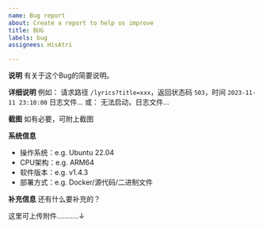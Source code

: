 ```yaml
---
name: Bug report
about: Create a report to help us improve
title: BUG
labels: bug
assignees: HisAtri

---
```


**说明**
有关于这个Bug的简要说明。

**详细说明**
例如：
请求路径 `/lyrics?title=xxx`，返回状态码 `503`，时间 `2023-11-11 23:10:00` 日志文件...
或：
无法启动，日志文件...

**截图**
如有必要，可附上截图

**系统信息**
 - 操作系统：e.g. Ubuntu 22.04
 - CPU架构：e.g. ARM64
 - 软件版本：e.g. v1.4.3
 - 部署方式：e.g. Docker/源代码/二进制文件

**补充信息**
还有什么要补充的？

这里可上传附件...........↓

